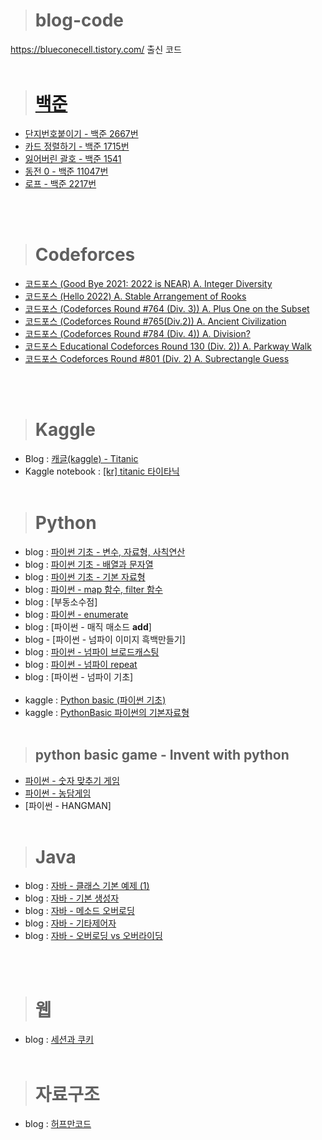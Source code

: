 > # blog-code
https://blueconecell.tistory.com/ 출신 코드
<br><br>
> # [백준](https://blueconecell.tistory.com/category/%EB%B0%B1%EC%A4%80)
- [단지번호붙이기 - 백준 2667번](https://blueconecell.tistory.com/26)
- [카드 정렬하기 - 백준 1715번](https://blueconecell.tistory.com/28)
- [잃어버린 괄호 - 백준 1541](https://blueconecell.tistory.com/29)
- [동전 0 - 백준 11047번](https://blueconecell.tistory.com/30)
- [로프 - 백준 2217번](https://blueconecell.tistory.com/31)

<br><br>
> # Codeforces
- [코드포스 (Good Bye 2021: 2022 is NEAR) A. Integer Diversity](https://blueconecell.tistory.com/2?category=911049)
- [코드포스 (Hello 2022) A. Stable Arrangement of Rooks](https://blueconecell.tistory.com/3?category=911049)
- [코드포스 (Codeforces Round #764 (Div. 3)) A. Plus One on the Subset](https://blueconecell.tistory.com/4?category=911049)
- [코드포스 (Codeforces Round #765(Div.2)) A. Ancient Civilization](https://blueconecell.tistory.com/5?category=911049)
- [코드포스 (Codeforces Round #784 (Div. 4)) A. Division?](https://blueconecell.tistory.com/13?category=911049)
- [코드포스 Educational Codeforces Round 130 (Div. 2)) A. Parkway Walk](https://blueconecell.tistory.com/25)
- [코드포스 Codeforces Round #801 (Div. 2) A. Subrectangle Guess](https://blueconecell.tistory.com/27)

<br><br>

> # Kaggle
- Blog : [캐글(kaggle) - Titanic](https://blueconecell.tistory.com/7)
- Kaggle notebook : [[kr] titanic 타이타닉](https://www.kaggle.com/kimjeongyeon/kr-titanic?scriptVersionId=88139521)
<br><br>
> # Python

- blog : [파이썬 기초 - 변수, 자료형, 사칙연산](https://blueconecell.tistory.com/8)
- blog : [파이썬 기초 - 배열과 문자열](https://blueconecell.tistory.com/9)
- blog : [파이썬 기초 - 기본 자료형](https://blueconecell.tistory.com/10)
- blog : [파이썬 - map 함수, filter 함수](https://blueconecell.tistory.com/12)
- blog : [부동소수점]
- blog : [파이썬 - enumerate](https://blueconecell.tistory.com/18)
- blog : [파이썬 - 매직 매소드 __add__]
- blog - [파이썬 - 넘파이 이미지 흑백만들기]
- blog : [파이썬 - 넘파이 브로드캐스팅](https://blueconecell.tistory.com/17)
- blog : [파이썬 - 넘파이 repeat](https://blueconecell.tistory.com/16)
- blog : [파이썬 - 넘파이 기초]
<br><br>
- kaggle : [Python basic (파이썬 기초)](https://www.kaggle.com/kimjeongyeon/python-basic/notebook)
- kaggle : [PythonBasic 파이썬의 기본자료형](https://www.kaggle.com/code/kimjeongyeon/pythonbasic)
<br><br>
> ## python basic game - Invent with python
- [파이썬 - 숫자 맞추기 게임](https://blueconecell.tistory.com/14)
- [파이썬 - 농담게임](https://blueconecell.tistory.com/15)
- [파이썬 - HANGMAN]
<br><br>
> # Java

- blog : [자바 - 클래스 기본 예제 (1)](https://blueconecell.tistory.com/11)
- blog : [자바 - 기본 생성자](https://blueconecell.tistory.com/19)
- blog : [자바 - 메소드 오버로딩](https://blueconecell.tistory.com/20)
- blog : [자바 - 기타제어자](https://blueconecell.tistory.com/21)
- blog : [자바 - 오버로딩 vs 오버라이딩](https://blueconecell.tistory.com/23)

<br><br>
> # 웹
- blog : [세션과 쿠키](https://blueconecell.tistory.com/22)
<br><br>
> # 자료구조
- blog : [허프만코드](https://blueconecell.tistory.com/24)

